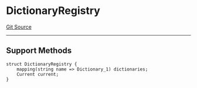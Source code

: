 # DictionaryRegistry
[Git Source](https://github.com/metacontract/mc/blob/main/src/devkit/Flattened.sol)

---------------------
Support Methods
-----------------------


```solidity
struct DictionaryRegistry {
    mapping(string name => Dictionary_1) dictionaries;
    Current current;
}
```

